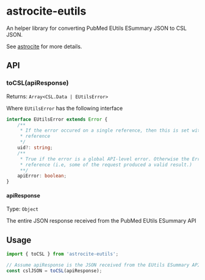 # astrocite-eutils

An helper library for converting PubMed EUtils ESummary JSON to CSL JSON.

See [astrocite](https://github.com/dsifford/astrocite) for more details.

## API

### toCSL(apiResponse)

Returns: `Array<CSL.Data | EUtilsError>`

Where `EUtilsError` has the following interface

```ts
interface EUtilsError extends Error {
    /**
     * If the error occured on a single reference, then this is set with the identifier of that
     * reference
     */
    uid?: string;
    /**
     * True if the error is a global API-level error. Otherwise the Error occured on a single
     * reference (i.e, some of the request produced a valid result.)
     **/
    apiError: boolean;
}
```

#### apiResponse

Type: `Object`

The entire JSON response received from the PubMed EUtils ESummary API

## Usage

```js
import { toCSL } from 'astrocite-eutils';

// Assume apiResponse is the JSON received from the EUtils ESummary API
const cslJSON = toCSL(apiResponse);
```
